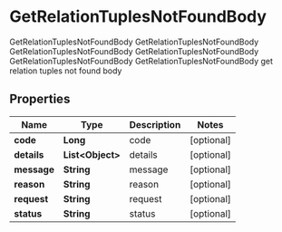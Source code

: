 

# GetRelationTuplesNotFoundBody

GetRelationTuplesNotFoundBody GetRelationTuplesNotFoundBody GetRelationTuplesNotFoundBody GetRelationTuplesNotFoundBody GetRelationTuplesNotFoundBody GetRelationTuplesNotFoundBody get relation tuples not found body

## Properties

Name | Type | Description | Notes
------------ | ------------- | ------------- | -------------
**code** | **Long** | code |  [optional]
**details** | **List&lt;Object&gt;** | details |  [optional]
**message** | **String** | message |  [optional]
**reason** | **String** | reason |  [optional]
**request** | **String** | request |  [optional]
**status** | **String** | status |  [optional]



